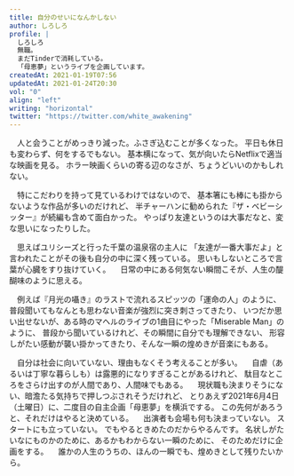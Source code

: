 ```yaml
---
title: 自分のせいになんかしない
author: しろしろ
profile: |
  しろしろ
  無職。
  まだTinderで消耗している。
  「母恵夢」というライブを企画しています。
createdAt: 2021-01-19T07:56
updatedAt: 2021-01-24T20:30
vol: "0"
align: "left"
writing: "horizontal"
twitter: "https://twitter.com/white_awakening"
---
```


　人と会うことがめっきり減った。ふさぎ込むことが多くなった。 平日も休日も変わらず、何をするでもない。 基本横になって、気が向いたらNetflixで適当な映画を見る。 ホラー映画くらいの寄る辺のなさが、ちょうどいいのかもしれない。

　特にこだわりを持って見ているわけではないので、 基本箸にも棒にも掛からないような作品が多いのだけれど、 半チャーハンに勧められた『ザ・ベビーシッター』が続編も含めて面白かった。 やっぱり友達というのは大事だなと、変な思いになったりした。

　思えばユリシーズと行った千葉の温泉宿の主人に 「友達が一番大事だよ」と言われたことがその後も自分の中に深く残っている。 思いもしないところで言葉が心臓をすり抜けていく。
　日常の中にある何気ない瞬間こそが、人生の醍醐味のように思える。

　例えば『月光の囁き』のラストで流れるスピッツの「運命の人」のように、 普段聞いてもなんとも思わない音楽が強烈に突き刺さってきたり、 いつだか思い出せないが、ある時のマヘルのライブの1曲目にやった「Miserable Man」のように、 普段から聞いているけれど、その瞬間に自分でも理解できない、 形容しがたい感動が襲い掛かってきたり、そんな一瞬の煌めきが音楽にもある。

　自分は社会に向いていない、理由もなくそう考えることが多い。
　自虐（あるいは丁寧な暮らしも）は露悪的になりすぎることがあるけれど、 駄目なところをさらけ出すのが人間であり、人間味でもある。
　現状職も決まりそうにない、暗澹たる気持ちで押しつぶされそうだけれど、 とりあえず2021年6月4日（土曜日）に、二度目の自主企画「母恵夢」を横浜でする。 この先何があろうと、それだけはやると決めている。
　出演者も会場も何も決まっていない。 スタートにも立っていない。 でもやるときめたのだからやるんです。 名状しがたいなにものかのために、あるかもわからない一瞬のために、 そのためだけに企画をする。
　誰かの人生のうちの、ほんの一瞬でも、煌めきとして残りたいから。
